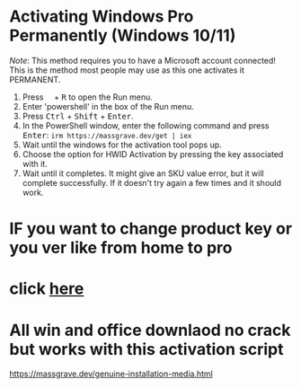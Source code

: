 # Activating Windows Pro Permanently (Windows 10/11)
*Note*: This method requires you to have a Microsoft account connected!
This is the method most people may use as this one activates it PERMANENT.
1. Press <kbd><img src="https://svgshare.com/i/dg_.svg" width="11"></kbd> + <kbd>R</kbd> to open the Run menu.
2. Enter 'powershell' in the box of the Run menu.
3. Press <kbd>Ctrl</kbd> + <kbd>Shift</kbd> + <kbd>Enter</kbd>.
4. In the PowerShell window, enter the following command and press <kbd>Enter</kbd>:
``irm https://massgrave.dev/get | iex``
5. Wait until the windows for the activation tool pops up.
6. Choose the option for HWID Activation by pressing the key associated with it.
7. Wait until it completes. It might give an SKU value error, but it will complete successfully. If it doesn't try again a few times and it should work.


# IF you want to change product key or you ver like from home to pro 
# click [here]([https://github.com/nityam2007/win-office/key.md](https://github.com/nityam2007/win-office/blob/fdc60cf0f7e339f514d64c6b72bfecbedd9645ae/key.md)) #

# All win and office downlaod no crack but works with this activation script 

https://massgrave.dev/genuine-installation-media.html
